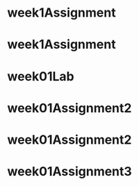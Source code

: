 # week1Assignment
# week1Assignment
# week01Lab
# week01Assignment2
# week01Assignment2
# week01Assignment3
